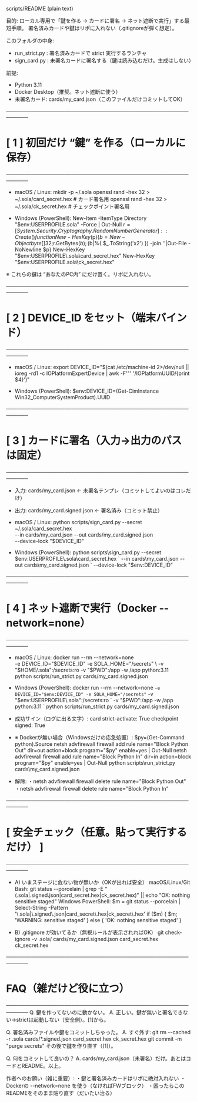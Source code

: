 scripts/README (plain text)

目的:
  ローカル専用で「鍵を作る → カードに署名 → ネット遮断で実行」する最短手順。
  署名済みカードや鍵はリポに入れない（.gitignoreが弾く想定）。

このフォルダの中身:
  - run_strict.py : 署名済みカードで strict 実行するランチャ
  - sign_card.py  : 未署名カードに署名する（鍵は読み込むだけ。生成はしない）

前提:
  - Python 3.11
  - Docker Desktop（推奨。ネット遮断に使う）
  - 未署名カード: cards/my_card.json（このファイルだけコミットしてOK）

────────────────────────────────────────────────────────
# [ 1 ] 初回だけ “鍵” を作る（ローカルに保存）
────────────────────────────────────────────────────────

 - macOS / Linux:
  mkdir -p ~/.sola
  openssl rand -hex 32 > ~/.sola/card_secret.hex    # カード署名用
  openssl rand -hex 32 > ~/.sola/ck_secret.hex      # チェックポイント署名用

 - Windows (PowerShell):
  New-Item -ItemType Directory "$env:USERPROFILE\.sola" -Force | Out-Null
  $r=[System.Security.Cryptography.RandomNumberGenerator]::Create()
  function New-HexKey($p){$b=New-Object byte[] 32;$r.GetBytes($b);($b|%{ $_.ToString('x2') }) -join ''|Out-File -NoNewline $p}
  New-HexKey "$env:USERPROFILE\.sola\card_secret.hex"
  New-HexKey "$env:USERPROFILE\.sola\ck_secret.hex"

※ これらの鍵は “あなたのPC内” にだけ置く。リポに入れない。

────────────────────────────────────────────────────────
# [ 2 ] DEVICE_ID をセット（端末バインド）
────────────────────────────────────────────────────────

 - macOS / Linux:
  export DEVICE_ID="$(cat /etc/machine-id 2>/dev/null || ioreg -rd1 -c IOPlatformExpertDevice | awk -F'\"' '/IOPlatformUUID/{print $4}')"

 - Windows (PowerShell):
  $env:DEVICE_ID=(Get-CimInstance Win32_ComputerSystemProduct).UUID

────────────────────────────────────────────────────────
# [ 3 ] カードに署名（入力→出力のパスは固定）
────────────────────────────────────────────────────────

  - 入力:  cards/my_card.json           ← 未署名テンプレ（コミットしてよいのはコレだけ）
  - 出力:  cards/my_card.signed.json    ← 署名済み（コミット禁止）

  - macOS / Linux:
  python scripts/sign_card.py --secret ~/.sola/card_secret.hex \
    --in cards/my_card.json --out cards/my_card.signed.json \
    --device-lock "$DEVICE_ID"

  - Windows (PowerShell):
  python scripts\sign_card.py --secret $env:USERPROFILE\.sola\card_secret.hex `
    --in cards\my_card.json --out cards\my_card.signed.json `
    --device-lock "$env:DEVICE_ID"

────────────────────────────────────────────────────────
# [ 4 ] ネット遮断で実行（Docker --network=none）
────────────────────────────────────────────────────────

 - macOS / Linux:
  docker run --rm --network=none \
    -e DEVICE_ID="$DEVICE_ID" -e SOLA_HOME="/secrets" \
    -v "$HOME/.sola":/secrets:ro -v "$PWD":/app -w /app python:3.11 \
    python scripts/run_strict.py cards/my_card.signed.json

 - Windows (PowerShell):
  docker run --rm --network=none `
    -e DEVICE_ID="$env:DEVICE_ID" -e SOLA_HOME="/secrets" `
    -v "$env:USERPROFILE\.sola":/secrets:ro `
    -v "$PWD":/app -w /app python:3.11 `
    python scripts/run_strict.py cards/my_card.signed.json

 - 成功サイン（ログに出る文字）:
  card strict-activate: True
  checkpoint signed: True

 - ※ Dockerが無い場合（Windowsだけの応急処置）:
  $py=(Get-Command python).Source
  netsh advfirewall firewall add rule name="Block Python Out" dir=out action=block program="$py" enable=yes | Out-Null
  netsh advfirewall firewall add rule name="Block Python In"  dir=in  action=block program="$py" enable=yes | Out-Null
  python scripts\run_strict.py cards\my_card.signed.json
 - 解除:
 ・netsh advfirewall firewall delete rule name="Block Python Out"
 ・netsh advfirewall firewall delete rule name="Block Python In"

────────────────────────────────────────────────────────
  # [ 安全チェック（任意。貼って実行するだけ） ]
────────────────────────────────────────────────────────

 - A) いまステージに危ない物が無いか（OKが出れば安全）
  macOS/Linux/Git Bash:
    git status --porcelain | grep -E "(\.sola|\.signed\.json|card_secret\.hex|ck_secret\.hex)" || echo "OK: nothing sensitive staged"
  Windows PowerShell:
    $m = git status --porcelain | Select-String -Pattern '\.sola|\.signed\.json|card_secret\.hex|ck_secret\.hex'
    if ($m) { $m; 'WARNING: sensitive staged' } else { 'OK: nothing sensitive staged' }

 - B) .gitignore が効いてるか（無視ルールが表示されればOK）
  git check-ignore -v .sola/ cards/my_card.signed.json card_secret.hex ck_secret.hex

────────────────────────────────────────────────────────
 # FAQ（雑だけど役に立つ）
──────────────────────────────────────────────────────── 
   Q. 鍵を作ってないのに動かない。
   A. 正しい。鍵が無いと署名できない→strictは起動しない（安全側）。[1]から。

   Q. 署名済みファイルや鍵をコミットしちゃった。
   A. すぐ外す:
     git rm --cached -r .sola cards/*.signed.json card_secret.hex ck_secret.hex
     git commit -m "purge secrets"
   その後で鍵を作り直す（[1]）。

   Q. 何をコミットして良いの？
   A. cards/my_card.json（未署名）だけ。あとはコードとREADME。以上。

   作者へのお願い（雑に重要）:
     ・鍵と署名済みカードはリポに絶対入れない
     ・Dockerの --network=none を使う（なければFWブロック）
     ・困ったらこのREADMEをそのまま貼り直す（だいたい治る）
